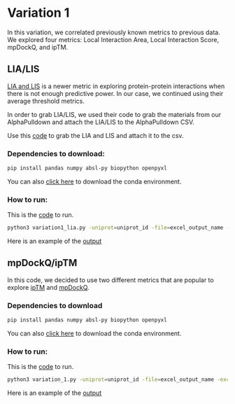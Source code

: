 # Variation 1
In this variation, we correlated previously known metrics to previous data. We explored four metrics: Local Interaction Area, Local Interaction Score, mpDockQ, and ipTM. 

## LIA/LIS
[LIA and LIS](https://github.com/flyark/AFM-LIS) is a newer metric in exploring protein-protein interactions when there is not enough predictive power. In our case, we continued using their average threshold metrics. 

In order to grab LIA/LIS, we used their code to grab the materials from our AlphaPulldown and attach the LIA/LIS to the AlphaPulldown CSV. 

Use this [code](../pipeline/lia_lis.py) to grab the LIA and LIS and attach it to the csv. 

### Dependencies to download:
```bash
pip install pandas numpy absl-py biopython openpyxl
```

You can also [click here](LIA_LIS/variation_1_lialis.yml) to download the conda environment.

### How to run: 
This is the [code](LIA_LIS/variation1_lia.py) to run. 
```bash
python3 variation1_lia.py -uniprot=uniprot_id -file=excel_output_name -excel=/path/to/AlphaPulldown/outputs
```

Here is an example of the [output](../pipeline/example/flt3_variation1_lia_lis.xlsx)

## mpDockQ/ipTM
In this code, we decided to use two different metrics that are popular to explore [ipTM](https://academic.oup.com/bioinformatics/article/26/7/889/213219?login=true) and [mpDockQ](https://www.nature.com/articles/s41467-022-33729-4).

### Dependencies to download
```bash
pip install pandas numpy absl-py biopython openpyxl
```
You can also [click here](mpdockq_iptm/variation_1_mpdockq_iptm.yml) to download the conda environment.

### How to run: 
This is the [code](mpdockq_iptm/variation_1_iptm_mpdock.py) to run.
```bash
python3 variation_1.py -uniprot=uniprot_id -file=excel_output_name -excel=/path/to/AlphaPulldown/outputs
```

Here is an example of the [output](../pipeline/example/flt3_iptm_mpdockq_v1.xlsx)

